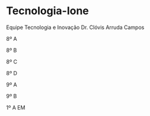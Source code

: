 # Tecnologia-Ione
Equipe Tecnologia e Inovação Dr. Clóvis Arruda Campos

8º A

8º B

8º C

8º D

9º A

9º B

1º A EM
